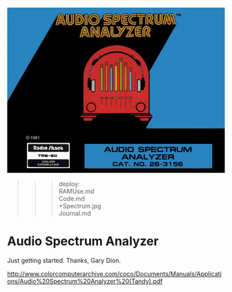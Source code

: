 ![AS Analyzer](Spectrum.jpg)

>>> deploy:<br>
>>>   RAMUse.md<br>
>>>   Code.md<br>
>>>   +Spectrum.jpg<br>
>>>   Journal.md<br>

# Audio Spectrum Analyzer

Just getting started. Thanks, Gary Dion.

http://www.colorcomputerarchive.com/coco/Documents/Manuals/Applications/Audio%20Spectrum%20Analyzer%20(Tandy).pdf


